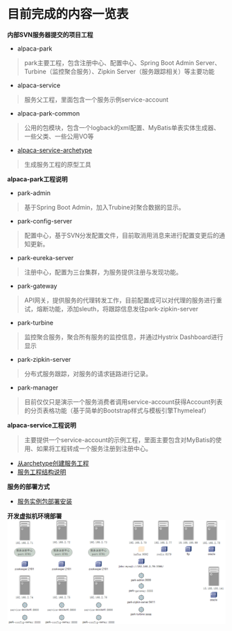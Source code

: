 # 目前完成的内容一览表

**内部SVN服务器提交的项目工程** 
* alpaca-park
> park主要工程，包含注册中心、配置中心、Spring Boot Admin Server、Turbine（监控聚合服务）、Zipkin Server（服务跟踪相关）等主要功能
* alpaca-service
> 服务父工程，里面包含一个服务示例service-account
* alpaca-park-common
> 公用的包模块，包含一个logback的xml配置、MyBatis单表实体生成器、一些父类、一些公用VO等
* [alpaca-service-archetype](https://github.com/gstripe/alpaca-service-archetype.git)
> 生成服务工程的原型工具

**alpaca-park工程说明**
* park-admin
> 基于Spring Boot Admin，加入Trubine对聚合数据的显示。
* park-config-server
> 配置中心，基于SVN分发配置文件，目前取消用消息来进行配置变更后的通知更新。
* park-eureka-server
> 注册中心，配置为三台集群，为服务提供注册与发现功能。
* park-gateway
> API网关，提供服务的代理转发工作，目前配置成可以对代理的服务进行重试，熔断功能，添加sleuth，将跟踪信息发往park-zipkin-server
* park-turbine
> 监控聚合服务，聚合所有服务的监控信息，并通过Hystrix Dashboard进行显示
* park-zipkin-server
> 分布式服务跟踪，对服务的请求链路进行记录。
* park-manager
> 目前仅仅只是演示一个服务消费者调用service-account获得Account列表的分页表格功能（基于简单的Bootstrap样式与模板引擎Thymeleaf）

**alpaca-service工程说明**
> 主要提供一个service-account的示例工程，里面主要包含对MyBatis的使用、如果将工程转成一个服务注册到注册中心。

* [从archetype创建服务工程](/cn/park/new_service_project_from_archetype.md)
* [服务工程结构说明](/cn/park/service_project_structure.md)

**服务的部署方式**
* [服务实例包部署安装](/cn/park/service_package_deployment-install.md)

**开发虚拟机环境部署**
![](/cn/park/images/vm_list.png)